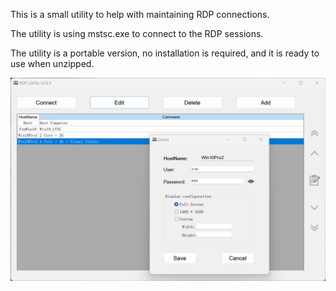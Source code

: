This is a small utility to help with maintaining RDP connections.

The utility is using mstsc.exe to connect to the RDP sessions.

The utility is a portable version, no installation is required, and it is ready to use when unzipped.

![Image](AppScreenShot.png)

